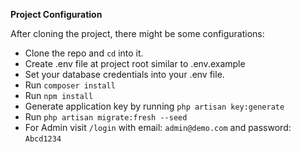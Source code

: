 **Project Configuration**

After cloning the project, there might be some configurations:

* Clone the repo and `cd` into it.
* Create .env file at project root similar to .env.example
* Set your database credentials into your .env file.
* Run `composer install`
* Run `npm install`
* Generate application key by running `php artisan key:generate`
* Run `php artisan migrate:fresh --seed`
* For Admin visit `/login` with email: `admin@demo.com` and password: `Abcd1234`
